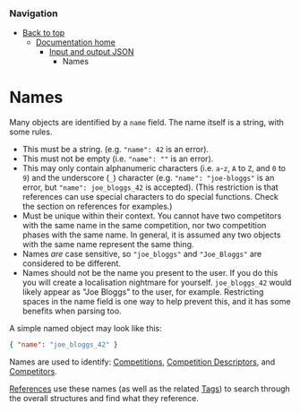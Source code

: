 ### Navigation
- [Back to top](../../readme.md)
  - [Documentation home](../readme.md)
    - [Input and output JSON](readme.md)
      - Names

# Names

Many objects are identified by a `name` field. The name itself is a string, with some rules.

- This must be a string. (e.g. `"name": 42` is an error).
- This must not be empty (i.e. `"name": ""` is an error).
- This may only contain alphanumeric characters (i.e. `a`-`z`, `A` to `Z`, and `0` to `9`)
and the underscore (`_`) 	character (e.g. `"name": "joe-bloggs"` is an error, but `"name": joe_bloggs_42` is accepted).
(This restriction is that references can use special characters to do special functions. Check the section on references for examples.)
- Must be unique within their context. You cannot have two competitors with the same name in the same competition, nor two competition phases with the same name. In general, it is assumed any two objects with the same name represent the same thing.
- Names *are* case sensitive, so `"joe_bloggs"` and `"Joe_Bloggs"` are considered to be different.
- Names should not be the name you present to the user. If you do this you will create a localisation nightmare for yourself. `joe_bloggs_42` would likely appear as "Joe Bloggs" to the user, for example. Restricting spaces in the name field is one way to help prevent this, and it has some benefits when parsing too.

A simple named object may look like this:

```json
{ "name": "joe_bloggs_42" }
```

Names are used to identify: [Competitions](competition.md), [Competition Descriptors](descriptors/readme.md), and [Competitors](competitor.md).

[References](references.md) use these names (as well as the related [Tags](tags.md)) to search through the overall structures and find what they reference.
